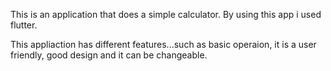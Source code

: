 This is an application that does a simple calculator. By using this app i used flutter.

This appliaction has different features...such as basic operaion, it is a user friendly, good design and it can be changeable.
